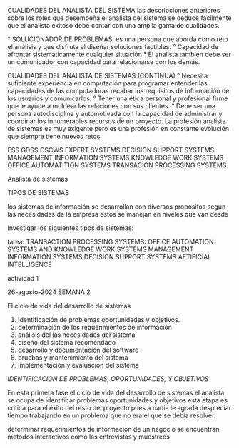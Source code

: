 




















CUALIDADES DEL ANALISTA DEL SISTEMA
 las descripciones anteriores sobre los roles que desempeña el analista del sistema se deduce fácilmente que el analista exitoso debe contar con una amplia gama de cualidades.

 ° SOLUCIONADOR DE PROBLEMAS: es una persona que aborda como reto el análisis y que disfruta al diseñar soluciones factibles. 
 ° Capacidad de afrontar sistemáticamente cualquier situación
 ° El analista también debe ser un comunicador con capacidad para relacionarse con los demás.


CUALIDADES DEL ANALISTA DE SISTEMAS (CONTINUA)
° Necesita suficiente experiencia en computación para programar entender las capacidades de las computadoras recabar los requisitos de información de los usuarios y comunicarlos.
° Tener una ética personal y profesional firme que le ayude a moldear las relaciones con sus clientes.
° Debe ser una persona autodisciplina y automotivada con la capacidad de administrar y coordinar los innumerables recursos de un proyecto.
La profesión analista de sistemas es muy exigente pero es una profesión en constante evolución que siempre tiene nuevos retos.


ESS
GDSS
CSCWS
EXPERT SYSTEMS
DECISION SUPPORT SYSTEMS 
MANAGEMENT INFORMATION SYSTEMS
KNOWLEDGE WORK SYSTEMS
OFFICE AUTOMATITION SYSTEMS
TRANSACION PROCESSING SYSTEMS

Analista de sistemas 


TIPOS DE SISTEMAS

los sistemas de información se desarrollan con diversos propósitos según las necesidades de la empresa estos se manejan en niveles que van desde 

Investigar los siguientes tipos de sistemas:

tarea:
TRANSACTION PROCESSING SYSTEMS:
OFFICE AUTOMATION SYSTEMS AND KNOWLEDGE WORK SYSTEMS
MANAGEMENT INFORMATION SYSTEMS
DECISION SUPPORT SYSTEMS
AETIFICIAL INTELLIGENCE  

actividad 1


26-agosto-2024  SEMANA 2

El ciclo de vida del desarrollo de sistemas 
1. identificación de problemas oportunidades y objetivos.
2. determinación de los requerimientos de información
3. análisis del las necesidades del sistema 
4. diseño del sistema recomendado
5. desarrollo y documentación del software
6. pruebas y mantenimiento del sistema 
7. implementación y evaluación del sistema 


*IDENTIFICACION DE PROBLEMAS, OPORTUNIDADES, Y OBJETIVOS* 

En esta primera fase el ciclo de vida del desarrollo de sistemas el analista se ocupa de  identificar problemas oportunidades y objetivos esta etapa es critica para el éxito del resto del proyecto pues a nadie le agrada despreciar tiempo trabajando en un problema que no era el que se debía resolver.

determinar requerimientos de informacion de un negocio se encuentran metodos interactivos como las entrevistas y muestreos